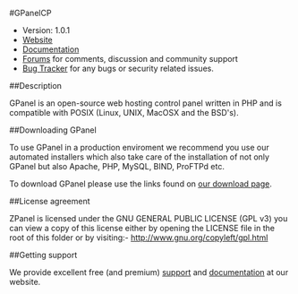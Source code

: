 #GPanelCP

* Version: 1.0.1
* [Website](http://www.webtarahan.net/)
* [Documentation](http://www.webtarahan.net/support/documentation/)
* [Forums](http://forums.webtarahan.net/) for comments, discussion and community support
* [Bug Tracker](http://bugs.webtarahan.net/) for any bugs or security related issues.

##Description

GPanel is an open-source web hosting control panel written in PHP and is compatible with POSIX (Linux, UNIX, MacOSX and the BSD's).

##Downloading GPanel

To use GPanel in a production enviroment we recommend you use our automated installers which also take care of the installation of not only GPanel but also Apache, PHP, MySQL, BIND, ProFTPd etc.

To download GPanel please use the links found on [our download page](http://www.webtarahan.net/download/).

##License agreement

ZPanel is licensed under the GNU GENERAL PUBLIC LICENSE (GPL v3) you can view a copy of this license either by opening the LICENSE file in the root of this folder or by visiting:- http://www.gnu.org/copyleft/gpl.html

##Getting support

We provide excellent free (and premium) [support](http://www.webtarahan.net/support/) and [documentation](http://www.webtarahan.net/support/documentation/) at our website.
